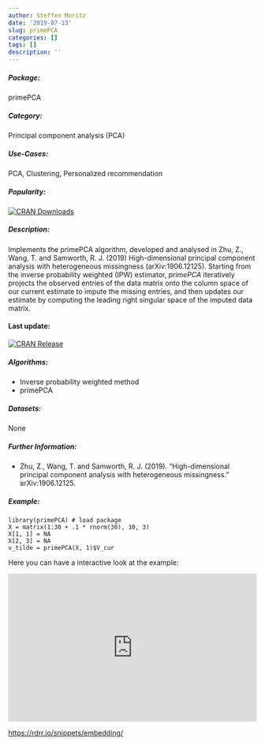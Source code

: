 ```yaml
---
author: Steffen Moritz
date: '2019-07-13'
slug: primePCA
categories: []
tags: []
description: ''
---
```



##### Package: 
primePCA <!-- Replace <name_of_package> by the package name-->

##### Category:
Principal component analysis (PCA)<!-- Replace <category> by the category (e.g. Time Series Imputation, Regression, Classification, etc.) -->

##### Use-Cases:
PCA, Clustering, Personalized recommendation <!-- Replace <use_cases> by one or more examples (e.g. Imputation for Sensor Recordings, Prediction on incomplete health/ecology/... records, etc.) -->

##### Popularity:
[![CRAN Downloads](https://cranlogs.r-pkg.org/badges/primePCA)](https://cran.r-project.org/package=primePCA) <!-- Replace the two instances of <pkg> by the CRAN package name-->

##### Description:
Implements the primePCA algorithm, developed and analysed in Zhu, Z., Wang, T. and Samworth, R. J. (2019) High-dimensional principal component analysis with heterogeneous missingness (arXiv:1906.12125). Starting from the inverse probability weighted (IPW) estimator, *primePCA* iteratively projects the observed entries of the data matrix onto the column space of our current estimate to impute the missing entries, and then updates our estimate by computing the leading right singular space of the imputed data matrix.<!-- Add short description (<10 lines) on main functionalities and caracteristics of the packages-->

#### Last update:
[![CRAN Release](https://www.r-pkg.org/badges/last-release/primePCA
)](https://cran.r-project.org/package=primePCA) <!-- Replace the two instances of <pkg> by the CRAN package name-->

##### Algorithms:
- Inverse probability weighted method 
- primePCA <!-- List the algorithms used/implemented in this package-->


##### Datasets:
None <!-- List the datasets used in this package-->

##### Further Information:
- Zhu, Z., Wang, T. and Samworth, R. J. (2019). “High-dimensional principal component analysis with heterogeneous missingness.” arXiv:1906.12125. <!-- If available, provide related publications or other links (e.g. vignettes)-->

##### Example:
~~~~ 
library(primePCA) # load package
X = matrix(1:30 + .1 * rnorm(30), 10, 3)
X[1, 1] = NA
X[2, 3] = NA
v_tilde = primePCA(X, 1)$V_cur
~~~~


Here you can have a interactive look at the example:
<!-- How to generate an embedded R example that can be run on the website:
	 1) Go to https://rdrr.io/snippets/embedding/
	 2) Copy the short R example above in the dedicated box.
	 3) Click on "Generate embed code"
	 4) Copy the resulting code directly here below (something like "<iframe width='100% ... </iframe>")
-->
<iframe width='100%' height='300' src='https://rdrr.io/snippets/embed/?code=library(primePCA)%20%23%20load%20package%0AX%20%3D%20matrix(1%3A30%20%2B%20.1%20*%20rnorm(30)%2C%2010%2C%203)%0AX%5B1%2C%201%5D%20%3D%20NA%0AX%5B2%2C%203%5D%20%3D%20NA%0Av_tilde%20%3D%20primePCA(X%2C%201)%24V_cur%0A' frameborder='0'></iframe>

 https://rdrr.io/snippets/embedding/ 
